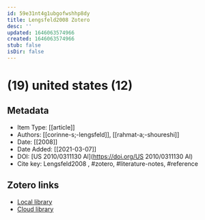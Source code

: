 ```yaml
---
id: 59e31nt4g1ubgofwshhp8dy
title: Lengsfeld2008 Zotero
desc: ''
updated: 1646063574966
created: 1646063574966
stub: false
isDir: false
---
```

# (19) united states (12)

## Metadata

* Item Type: [[article]]
* Authors: [[corinne-s;-lengsfeld]], [[rahmat-a;-shoureshi]]
* Date: [[2008]]
* Date Added: [[2021-03-07]]
* DOI: [US 2010/0311130 Al](https://doi.org/US 2010/0311130 Al)
* Cite key: Lengsfeld2008
, #zotero, #literature-notes, #reference


##  Zotero links
* [Local library](zotero://select/items/1_WUH84YV5)
* [Cloud library](http://zotero.org/users/7593438/items/WUH84YV5)

